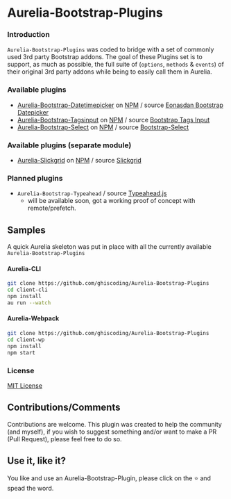 # Aurelia-Bootstrap-Plugins

### Introduction
`Aurelia-Bootstrap-Plugins` was coded to bridge with a set of commonly used 3rd party Bootstrap addons. The goal of these Plugins set is to support, as much as possible, the full suite of (`options`, `methods` & `events`) of their original 3rd party addons while being to easily call them in Aurelia.

### Available plugins
* [Aurelia-Bootstrap-Datetimepicker](https://github.com/ghiscoding/Aurelia-Bootstrap-Plugins/tree/master/aurelia-bootstrap-datetimepicker) on [NPM](https://www.npmjs.com/package/aurelia-bootstrap-datetimepicker) / source [Eonasdan Bootstrap Datepicker](https://eonasdan.github.io/bootstrap-datetimepicker/)
* [Aurelia-Bootstrap-Tagsinput](https://github.com/ghiscoding/Aurelia-Bootstrap-Plugins/tree/master/aurelia-bootstrap-tagsinput) on [NPM](https://www.npmjs.com/package/aurelia-bootstrap-tagsinput) / source [Bootstrap Tags Input](http://bootstrap-tagsinput.github.io/bootstrap-tagsinput/examples/)
* [Aurelia-Bootstrap-Select](https://github.com/ghiscoding/Aurelia-Bootstrap-Plugins/tree/master/aurelia-bootstrap-select) on [NPM](https://www.npmjs.com/package/aurelia-bootstrap-select) / source [Bootstrap-Select](http://silviomoreto.github.io/bootstrap-select/)

### Available plugins (separate module)
* [Aurelia-Slickgrid](https://github.com/ghiscoding/aurelia-slickgrid) on [NPM](https://www.npmjs.com/package/aurelia-slickgrid) / source [Slickgrid](https://github.com/mleibman/SlickGrid)

### Planned plugins
* `Aurelia-Bootstrap-Typeahead` / source [Typeahead.js](http://twitter.github.io/typeahead.js/examples/)
  * will be available soon, got a working proof of concept with remote/prefetch.


## Samples
A quick Aurelia skeleton was put in place with all the currently available `Aurelia-Bootstrap-Plugins`

#### Aurelia-CLI
```bash
git clone https://github.com/ghiscoding/Aurelia-Bootstrap-Plugins
cd client-cli
npm install
au run --watch
```

#### Aurelia-Webpack
```bash
git clone https://github.com/ghiscoding/Aurelia-Bootstrap-Plugins
cd client-wp
npm install
npm start
```

### License
[MIT License](https://github.com/ghiscoding/Aurelia-Bootstrap-Plugins/blob/master/LICENSE)

## Contributions/Comments
Contributions are welcome. This plugin was created to help the community (and myself), if you wish to suggest something and/or want to make a PR (Pull Request), please feel free to do so.

## Use it, like it? 
You like and use an Aurelia-Bootstrap-Plugin, please click on the :star: and spead the word.
